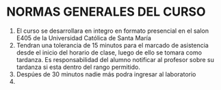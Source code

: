 # NORMAS GENERALES DEL CURSO

1. El curso se desarrollara en integro en formato presencial en el salon E405 de la Universidad Católica de Santa María
2. Tendran una tolerancia de 15 minutos para el marcado de asistencia desde el inicio del horario de clase, luego de ello se 
   tomara como tardanza. Es responsabilidad del alumno notificar al profesor sobre su tardanza si esta dentro del rango permitido.
3. Despúes de 30 minutos nadie más podra ingresar al laboratorio
4.  
